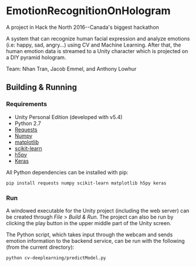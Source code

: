 # EmotionRecognitionOnHologram

A project in Hack the North 2016--Canada's biggest hackathon

A system that can recognize human facial expression and analyze emotions (i.e: happy, sad, angry...) using CV and Machine Learning. After that, the human emotion data is streamed to a Unity character which is projected on a DIY pyramid hologram.

Team: Nhan Tran, Jacob Emmel, and Anthony Lowhur

## Building & Running

### Requirements

* Unity Personal Edition (developed with v5.4)
* Python 2.7
 * [Requests](http://docs.python-requests.org/en/master/user/install/)  
 * [Numpy](http://docs.scipy.org/doc/numpy/user/install.html)
 * [matplotlib](http://matplotlib.org/users/installing.html)
 * [scikit-learn](http://scikit-learn.org/stable/install.html)
 * [h5py](http://docs.h5py.org/en/latest/build.html)
 * [Keras](https://keras.io/#installation)

All Python dependencies can be installed with pip:

```
pip install requests numpy scikit-learn matplotlib h5py keras
```

### Run

A windowed executable for the Unity project (including the web server) can be created through _File_ > _Build & Run_. The project can also be run by clicking the play button in the upper middle part of the Unity screen.

The Python script, which takes input through the webcam and sends emotion information to the backend service, can be run with the following (from the current directory):

```
python cv-deeplearning/predictModel.py
```
